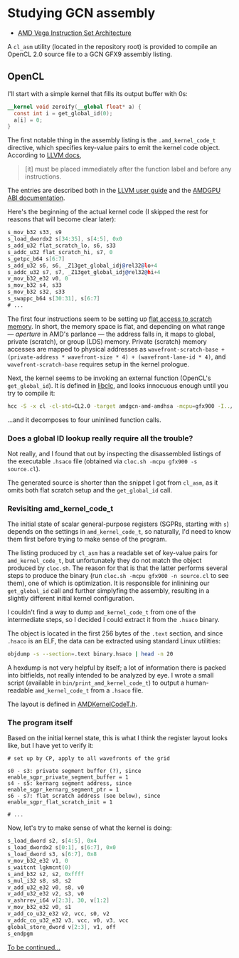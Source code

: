 # Studying GCN assembly

* [AMD Vega Instruction Set Architecture](http://developer.amd.com/wordpress/media/2013/12/Vega_Shader_ISA_28July2017.pdf)

A `cl_asm` utility (located in the repository root) is provided to compile
an OpenCL 2.0 source file to a GCN GFX9 assembly listing.

## OpenCL

I'll start with a simple kernel that fills its output buffer with 0s:

```opencl
__kernel void zeroify(__global float* a) {
  const int i = get_global_id(0);
  a[i] = 0;
}
```

The first notable thing in the assembly listing is the `.amd_kernel_code_t`
directive, which specifies key-value pairs to emit the kernel code object.
According to [LLVM docs](https://llvm.org/docs/AMDGPUUsage.html#amd-kernel-code-t),

> [it] must be placed immediately after the function label and before any instructions.

The entries are described both in the
[LLVM user guide](https://llvm.org/docs/AMDGPUUsage.html#kernel-descriptor-for-gfx6-gfx9) and the
[AMDGPU ABI documentation](https://github.com/ROCm-Developer-Tools/ROCm-ComputeABI-Doc/blob/master/AMDGPU-ABI.md#amd-kernel-code).

Here's the beginning of the actual kernel code (I skipped the rest for reasons
that will become clear later):

```asm
s_mov_b32 s33, s9
s_load_dwordx2 s[34:35], s[4:5], 0x0
s_add_u32 flat_scratch_lo, s6, s33
s_addc_u32 flat_scratch_hi, s7, 0
s_getpc_b64 s[6:7]
s_add_u32 s6, s6, _Z13get_global_idj@rel32@lo+4
s_addc_u32 s7, s7, _Z13get_global_idj@rel32@hi+4
v_mov_b32_e32 v0, 0
s_mov_b32 s4, s33
s_mov_b32 s32, s33
s_swappc_b64 s[30:31], s[6:7]
# ...
```

The first four instructions seem to be setting up
[flat access to scratch memory](https://llvm.org/docs/AMDGPUUsage.html#memory-spaces). In short,
the memory space is flat, and depending on what range — _aperture_ in AMD's parlance —
the address falls in, it maps to global, private (scratch), or group (LDS) memory.
Private (scratch) memory accesses are mapped to physical addresses as
`wavefront-scratch-base + (private-address * wavefront-size * 4) + (wavefront-lane-id * 4)`,
and `wavefront-scratch-base` requires setup in the kernel prologue.

Next, the kernel seems to be invoking an external function (OpenCL's `get_global_id`).
It is defined in [libclc](https://github.com/llvm-mirror/libclc/blob/c45b9dfe5257f8dfec9a193c07073ee95210ecc1/generic/lib/workitem/get_global_id.cl),
and looks innocuous enough until you try to compile it:

```bash
hcc -S -x cl -cl-std=CL2.0 -target amdgcn-amd-amdhsa -mcpu=gfx900 -I../../include -c get_global_id.cl
```

...and it decomposes to four uninlined function calls.

### Does a global ID lookup really require all the trouble?

Not really, and I found that out by inspecting the disassembled listings
of the executable `.hsaco` file (obtained via `cloc.sh -mcpu gfx900 -s source.cl`).

The generated source is shorter than the snippet I got from `cl_asm`, as it
omits both flat scratch setup and the `get_global_id` call.

### Revisiting amd_kernel_code_t

The initial state of scalar general-purpose registers (SGPRs, starting with `s`)
depends on the settings in `amd_kernel_code_t`, so naturally, I'd need to know
them first before trying to make sense of the program.

The listing produced by `cl_asm` has a readable set of key-value pairs for
`amd_kernel_code_t`, but unfortunately they do not match the object produced
by `cloc.sh`. The reason for that is that the latter performs several steps
to produce the binary (run `cloc.sh -mcpu gfx900 -n source.cl` to see them),
one of which is optimization. It is responsible for inlinining our `get_global_id`
call and further simplyfing the assembly, resulting in a slightly different
initial kernel configuration.

I couldn't find a way to dump `amd_kernel_code_t` from one of the intermediate
steps, so I decided I could extract it from the `.hsaco` binary.

The object is located in the first 256 bytes of the `.text` section, and
since `.hsaco` is an ELF, the data can be extracted using standard Linux utilities:

```bash
objdump -s --section=.text binary.hsaco | head -n 20
```

A hexdump is not very helpful by itself; a lot of information there is packed into
bitfields, not really intended to be analyzed by eye. I wrote a small script
(available in `bin/print_amd_kernel_code_t`) to output a human-readable
`amd_kernel_code_t` from a `.hsaco` file.

The layout is defined in
[AMDKernelCodeT.h](https://github.com/llvm-mirror/llvm/blob/993ef0ca960f8ffd107c33bfbf1fd603bcf5c66c/lib/Target/AMDGPU/AMDKernelCodeT.h#L528).

### The program itself

Based on the initial kernel state, this is what I think the register layout looks like,
but I have yet to verify it:

```
# set up by CP, apply to all wavefronts of the grid

s0 - s3: private segment buffer (?), since enable_sgpr_private_segment_buffer = 1
s4 - s5: kernarg segment address, since enable_sgpr_kernarg_segment_ptr = 1
s6 - s7: flat scratch address (see below), since enable_sgpr_flat_scratch_init = 1

# ...
```

Now, let's try to make sense of what the kernel is doing:

```asm
s_load_dword s2, s[4:5], 0x4
s_load_dwordx2 s[0:1], s[6:7], 0x0
s_load_dword s3, s[6:7], 0x8
v_mov_b32_e32 v1, 0
s_waitcnt lgkmcnt(0)
s_and_b32 s2, s2, 0xffff
s_mul_i32 s8, s8, s2
v_add_u32_e32 v0, s8, v0
v_add_u32_e32 v2, s3, v0
v_ashrrev_i64 v[2:3], 30, v[1:2]
v_mov_b32_e32 v0, s1
v_add_co_u32_e32 v2, vcc, s0, v2
v_addc_co_u32_e32 v3, vcc, v0, v3, vcc
global_store_dword v[2:3], v1, off
s_endpgm
```

[To be continued...](https://youtu.be/cPCLFtxpadE)
